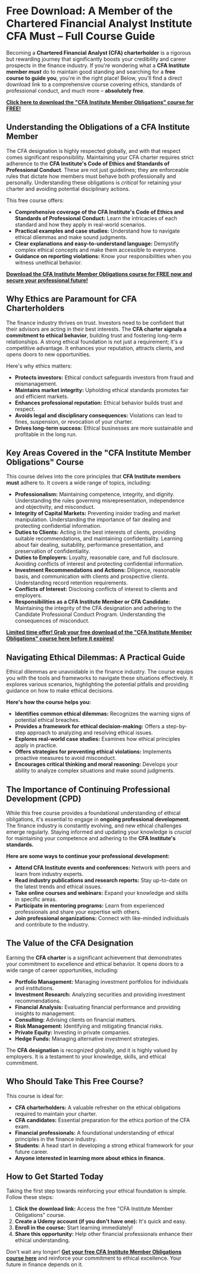# Free Download: A Member of the Chartered Financial Analyst Institute CFA Must – Full Course Guide

Becoming a **Chartered Financial Analyst (CFA) charterholder** is a rigorous but rewarding journey that significantly boosts your credibility and career prospects in the finance industry. If you're wondering what a **CFA Institute member *must*** do to maintain good standing and searching for a **free course to guide you**, you're in the right place! Below, you'll find a direct download link to a comprehensive course covering ethics, standards of professional conduct, and much more – **absolutely free**.

[**Click here to download the "CFA Institute Member Obligations" course for FREE!**](https://udemywork.com/a-member-of-the-chartered-financial-analyst-institute-cfa-must)

## Understanding the Obligations of a CFA Institute Member

The CFA designation is highly respected globally, and with that respect comes significant responsibility. Maintaining your CFA charter requires strict adherence to the **CFA Institute's Code of Ethics and Standards of Professional Conduct**. These are not just guidelines; they are enforceable rules that dictate how members must behave both professionally and personally. Understanding these obligations is *critical* for retaining your charter and avoiding potential disciplinary actions.

This free course offers:

*   **Comprehensive coverage of the CFA Institute's Code of Ethics and Standards of Professional Conduct:** Learn the intricacies of each standard and how they apply in real-world scenarios.
*   **Practical examples and case studies:** Understand how to navigate ethical dilemmas and make sound judgments.
*   **Clear explanations and easy-to-understand language:** Demystify complex ethical concepts and make them accessible to everyone.
*   **Guidance on reporting violations:** Know your responsibilities when you witness unethical behavior.

[**Download the CFA Institute Member Obligations course for FREE now and secure your professional future!**](https://udemywork.com/a-member-of-the-chartered-financial-analyst-institute-cfa-must)

## Why Ethics are Paramount for CFA Charterholders

The finance industry thrives on trust. Investors need to be confident that their advisors are acting in their best interests. The **CFA charter signals a commitment to ethical behavior**, building trust and fostering long-term relationships. A strong ethical foundation is not just a requirement; it's a competitive advantage. It enhances your reputation, attracts clients, and opens doors to new opportunities.

Here's why ethics matters:

*   **Protects investors:** Ethical conduct safeguards investors from fraud and mismanagement.
*   **Maintains market integrity:** Upholding ethical standards promotes fair and efficient markets.
*   **Enhances professional reputation:** Ethical behavior builds trust and respect.
*   **Avoids legal and disciplinary consequences:** Violations can lead to fines, suspension, or revocation of your charter.
*   **Drives long-term success:** Ethical businesses are more sustainable and profitable in the long run.

## Key Areas Covered in the "CFA Institute Member Obligations" Course

This course delves into the core principles that **CFA Institute members must** adhere to. It covers a wide range of topics, including:

*   **Professionalism:** Maintaining competence, integrity, and dignity. Understanding the rules governing misrepresentation, independence and objectivity, and misconduct.
*   **Integrity of Capital Markets:** Preventing insider trading and market manipulation. Understanding the importance of fair dealing and protecting confidential information.
*   **Duties to Clients:** Acting in the best interests of clients, providing suitable recommendations, and maintaining confidentiality. Learning about fair dealing, suitability, performance presentation, and preservation of confidentiality.
*   **Duties to Employers:** Loyalty, reasonable care, and full disclosure. Avoiding conflicts of interest and protecting confidential information.
*   **Investment Recommendations and Actions:** Diligence, reasonable basis, and communication with clients and prospective clients. Understanding record retention requirements.
*   **Conflicts of Interest:** Disclosing conflicts of interest to clients and employers.
*   **Responsibilities as a CFA Institute Member or CFA Candidate:** Maintaining the integrity of the CFA designation and adhering to the Candidate Professional Conduct Program. Understanding the consequences of misconduct.

[**Limited time offer! Grab your free download of the "CFA Institute Member Obligations" course here before it expires!**](https://udemywork.com/a-member-of-the-chartered-financial-analyst-institute-cfa-must)

## Navigating Ethical Dilemmas: A Practical Guide

Ethical dilemmas are unavoidable in the finance industry. The course equips you with the tools and frameworks to navigate these situations effectively. It explores various scenarios, highlighting the potential pitfalls and providing guidance on how to make ethical decisions.

**Here's how the course helps you:**

*   **Identifies common ethical dilemmas:** Recognizes the warning signs of potential ethical breaches.
*   **Provides a framework for ethical decision-making:** Offers a step-by-step approach to analyzing and resolving ethical issues.
*   **Explores real-world case studies:** Examines how ethical principles apply in practice.
*   **Offers strategies for preventing ethical violations:** Implements proactive measures to avoid misconduct.
*   **Encourages critical thinking and moral reasoning:** Develops your ability to analyze complex situations and make sound judgments.

## The Importance of Continuing Professional Development (CPD)

While this free course provides a foundational understanding of ethical obligations, it's essential to engage in **ongoing professional development**. The finance industry is constantly evolving, and new ethical challenges emerge regularly. Staying informed and updating your knowledge is *crucial* for maintaining your competence and adhering to the **CFA Institute's standards.**

**Here are some ways to continue your professional development:**

*   **Attend CFA Institute events and conferences:** Network with peers and learn from industry experts.
*   **Read industry publications and research reports:** Stay up-to-date on the latest trends and ethical issues.
*   **Take online courses and webinars:** Expand your knowledge and skills in specific areas.
*   **Participate in mentoring programs:** Learn from experienced professionals and share your expertise with others.
*   **Join professional organizations:** Connect with like-minded individuals and contribute to the industry.

## The Value of the CFA Designation

Earning the **CFA charter** is a significant achievement that demonstrates your commitment to excellence and ethical behavior. It opens doors to a wide range of career opportunities, including:

*   **Portfolio Management:** Managing investment portfolios for individuals and institutions.
*   **Investment Research:** Analyzing securities and providing investment recommendations.
*   **Financial Analysis:** Evaluating financial performance and providing insights to management.
*   **Consulting:** Advising clients on financial matters.
*   **Risk Management:** Identifying and mitigating financial risks.
*   **Private Equity:** Investing in private companies.
*   **Hedge Funds:** Managing alternative investment strategies.

The **CFA designation** is recognized globally, and it is highly valued by employers. It is a testament to your knowledge, skills, and ethical commitment.

## Who Should Take This Free Course?

This course is ideal for:

*   **CFA charterholders:** A valuable refresher on the ethical obligations required to maintain your charter.
*   **CFA candidates:** Essential preparation for the ethics portion of the CFA exam.
*   **Financial professionals:** A foundational understanding of ethical principles in the finance industry.
*   **Students:** A head start in developing a strong ethical framework for your future career.
*   **Anyone interested in learning more about ethics in finance.**

## How to Get Started Today

Taking the first step towards reinforcing your ethical foundation is simple. Follow these steps:

1.  **Click the download link:** Access the free "CFA Institute Member Obligations" course.
2.  **Create a Udemy account (if you don't have one):** It's quick and easy.
3.  **Enroll in the course:** Start learning immediately!
4.  **Share this opportunity:** Help other financial professionals enhance their ethical understanding.

Don't wait any longer! **[Get your free CFA Institute Member Obligations course here](https://udemywork.com/a-member-of-the-chartered-financial-analyst-institute-cfa-must)** and reinforce your commitment to ethical excellence. Your future in finance depends on it.
